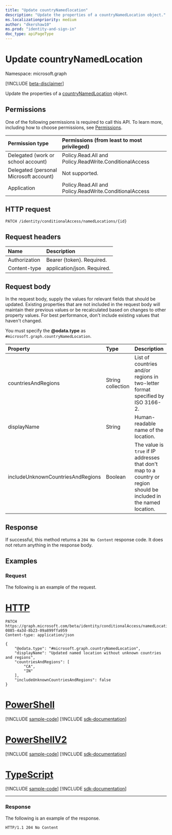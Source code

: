 ```yaml
---
title: "Update countryNamedlocation"
description: "Update the properties of a countryNamedLocation object."
ms.localizationpriority: medium
author: "dkershaw10"
ms.prod: "identity-and-sign-in"
doc_type: apiPageType
---
```


# Update countryNamedLocation

Namespace: microsoft.graph

[!INCLUDE [beta-disclaimer](../../includes/beta-disclaimer.md)]

Update the properties of a [countryNamedLocation](../resources/countryNamedLocation.md) object.

## Permissions

One of the following permissions is required to call this API. To learn more, including how to choose permissions, see [Permissions](/graph/permissions-reference).

| Permission type                        | Permissions (from least to most privileged) |
|:---------------------------------------|:--------------------------------------------|
| Delegated (work or school account)     | Policy.Read.All and Policy.ReadWrite.ConditionalAccess |
| Delegated (personal Microsoft account) | Not supported. |
| Application                            | Policy.Read.All and Policy.ReadWrite.ConditionalAccess |

## HTTP request

<!-- { "blockType": "ignored" } -->

```http
PATCH /identity/conditionalAccess/namedLocations/{id}
```

## Request headers

| Name       | Description|
|:-----------|:-----------|
| Authorization | Bearer {token}. Required. |
| Content-type  | application/json. Required. |

## Request body

In the request body, supply the values for relevant fields that should be updated. Existing properties that are not included in the request body will maintain their previous values or be recalculated based on changes to other property values. For best performance, don't include existing values that haven't changed.

You must specify the **@odata.type** as `#microsoft.graph.countryNamedLocation`.

| Property     | Type        | Description |
|:-------------|:------------|:------------|
|countriesAndRegions|String collection|List of countries and/or regions in two-letter format specified by ISO 3166-2.|
|displayName|String|Human-readable name of the location.|
|includeUnknownCountriesAndRegions|Boolean|The value is `true` if IP addresses that don't map to a country or region should be included in the named location.|

## Response

If successful, this method returns a `204 No Content` response code. It does not return anything in the response body.

## Examples

### Request

The following is an example of the request.

# [HTTP](#tab/http)
<!-- {
  "blockType": "request",
  "name": "update_countrynamedlocation"
}-->

```http
PATCH https://graph.microsoft.com/beta/identity/conditionalAccess/namedLocations/1c4427fd-0885-4a3d-8b23-09a899ffa959
Content-type: application/json

{
    "@odata.type": "#microsoft.graph.countryNamedLocation",
    "displayName": "Updated named location without unknown countries and regions",
    "countriesAndRegions": [
        "CA",
        "IN"
    ],
    "includeUnknownCountriesAndRegions": false
}
```

# [PowerShell](#tab/powershell)
[!INCLUDE [sample-code](../includes/snippets/powershell/update-countrynamedlocation-powershell-snippets.md)]
[!INCLUDE [sdk-documentation](../includes/snippets/snippets-sdk-documentation-link.md)]

# [PowerShellV2](#tab/powershellv2)
[!INCLUDE [sample-code](../includes/snippets/powershellv2/update-countrynamedlocation-powershellv2-snippets.md)]
[!INCLUDE [sdk-documentation](../includes/snippets/snippets-sdk-documentation-link.md)]

# [TypeScript](#tab/typescript)
[!INCLUDE [sample-code](../includes/snippets/typescript/update-countrynamedlocation-typescript-snippets.md)]
[!INCLUDE [sdk-documentation](../includes/snippets/snippets-sdk-documentation-link.md)]

---

### Response

The following is an example of the response.

<!-- {
  "blockType": "response"
} -->

```http
HTTP/1.1 204 No Content
```

<!-- uuid: 16cd6b66-4b1a-43a1-adaf-3a886856ed98
2019-02-04 14:57:30 UTC -->
<!-- {
  "type": "#page.annotation",
  "description": "Update countrynamedlocation",
  "keywords": "",
  "section": "documentation",
  "tocPath": ""
}-->


